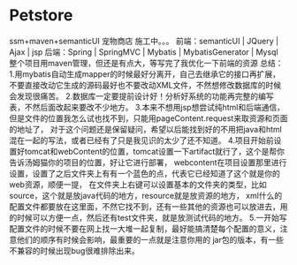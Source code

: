 # Petstore
ssm+maven+semanticUI 宠物商店 施工中。。。
前端：semanticUI | JQuery | Ajax | jsp
后端：Spring | SpringMVC | Mybatis | MybatisGenerator | Mysql
整个项目用maven管理，但还是有点大，等写完了我优化一下前端的资源
总结：
1.用mybatis自动生成mapper的时候最好分离开，自己去继承它的接口再扩展，不要直接改动它生成的源码最好也不要改动XML文件，不然想修改数据库的时候会发现很痛苦。
2.数据库一定要提前设计好！分析好系统的功能再完整的编写表，不然后面改起来要改不少地方。
3.本来不想用jsp想尝试纯html和后端通信，但是文件的位置我怎么试也找不到，只能用pageContent.request来取资源和页面的地址了，
对于这个问题还是保留疑问，希望以后能找到好的不用把java和html混在一起的写法，或者已经有了只是我见识的太少了还不知道。
4.项目开始前设置好tomcat和webContent的位置，tomcat设置一下artifact就行了，这个是帮你告诉汤姆猫你的项目的位置，好让它进行部署，
webcontent在项目设置那里进行设置，设置了之后文件夹上有有一个蓝色的点，代表它已经知道了这个就是你的web资源，顺便一提，
在文件夹上右键可以设置基本的文件夹的类型，比如source，这个就是放java代码的地方，resource就是放资源的地方，
xml什么的配置文件都要放在这里面，不然它找不到，还有一些其他的资源也可以放进去，用的时候可以方便一点，然后还有test文件夹，就是放测试代码的地方。
5.一开始写配置文件的时候不要在网上找一大堆一起复制，最好能搞清楚每个配置的意义，注意他们的顺序有时候会影响，最重要的一点就是注意你用的
jar包的版本，有一些不兼容的时候出现bug很难排除出来。
